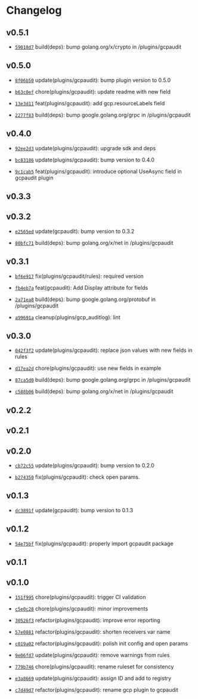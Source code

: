 # Changelog

## v0.5.1

* [`59018d7`](https://github.com/falcosecurity/plugins/commit/59018d70) build(deps): bump golang.org/x/crypto in /plugins/gcpaudit


## v0.5.0

* [`8f06b50`](https://github.com/falcosecurity/plugins/commit/8f06b508) update(plugins/gcpaudit): bump plugin version to 0.5.0

* [`b63c0ef`](https://github.com/falcosecurity/plugins/commit/b63c0efc) chore(plugins/gcpaudit): update readme with new field

* [`13e3d11`](https://github.com/falcosecurity/plugins/commit/13e3d11a) feat(plugins/gcpaudit): add gcp.resourceLabels field

* [`2277f83`](https://github.com/falcosecurity/plugins/commit/2277f83d) build(deps): bump google.golang.org/grpc in /plugins/gcpaudit


## v0.4.0

* [`92ee2d3`](https://github.com/falcosecurity/plugins/commit/92ee2d33) update(plugins/gcpaudit): upgrade sdk and deps

* [`bc83186`](https://github.com/falcosecurity/plugins/commit/bc831863) update(plugins/gcpaudit): bump version to 0.4.0

* [`9c1cab5`](https://github.com/falcosecurity/plugins/commit/9c1cab5a) feat(plugins/gcpaudit): introduce optional UseAsync field in gcpaudit plugin


## v0.3.3


## v0.3.2

* [`e2565ed`](https://github.com/falcosecurity/plugins/commit/e2565ed2) update(gcpaudit): bump version to 0.3.2

* [`80bfc71`](https://github.com/falcosecurity/plugins/commit/80bfc71e) build(deps): bump golang.org/x/net in /plugins/gcpaudit


## v0.3.1

* [`bf6e917`](https://github.com/falcosecurity/plugins/commit/bf6e917f) fix(plugins/gcpaudit/rules): required version

* [`fb4eb7a`](https://github.com/falcosecurity/plugins/commit/fb4eb7a5) feat(gcpaudit): Add Display attribute for fields

* [`2a71ea8`](https://github.com/falcosecurity/plugins/commit/2a71ea86) build(deps): bump google.golang.org/protobuf in /plugins/gcpaudit

* [`a99691a`](https://github.com/falcosecurity/plugins/commit/a99691aa) cleanup(plugins/gcp_auditlog): lint


## v0.3.0

* [`042f3f2`](https://github.com/falcosecurity/plugins/commit/042f3f28) update(plugins/gcpaudit): replace json values with new fields in rules

* [`d17ea2d`](https://github.com/falcosecurity/plugins/commit/d17ea2d5) chore(plugins/gcpaudit): use new fields in example

* [`87ca5d0`](https://github.com/falcosecurity/plugins/commit/87ca5d0e) build(deps): bump google.golang.org/grpc in /plugins/gcpaudit

* [`c588b06`](https://github.com/falcosecurity/plugins/commit/c588b064) build(deps): bump golang.org/x/net in /plugins/gcpaudit


## v0.2.2


## v0.2.1


## v0.2.0

* [`cb72c55`](https://github.com/falcosecurity/plugins/commit/cb72c559) update(plugins/gcpaudit): bump version to 0.2.0

* [`b274350`](https://github.com/falcosecurity/plugins/commit/b2743509) fix(plugins/gcpaudit): check open params.


## v0.1.3

* [`dc3891f`](https://github.com/falcosecurity/plugins/commit/dc3891f6) update(gcpaudit): bump version to 0.1.3


## v0.1.2

* [`54e75bf`](https://github.com/falcosecurity/plugins/commit/54e75bf3) fix(plugins/gcpaudit): properly import gcpaudit package


## v0.1.1


## v0.1.0

* [`151f995`](https://github.com/falcosecurity/plugins/commit/151f995c) chore(plugins/gcpaudit): trigger CI validation

* [`c5e0c28`](https://github.com/falcosecurity/plugins/commit/c5e0c285) chore(plugins/gcpaudit): minor improvements

* [`30526f3`](https://github.com/falcosecurity/plugins/commit/30526f31) refactor(plugins/gcpaudit): improve error reporting

* [`57e0881`](https://github.com/falcosecurity/plugins/commit/57e0881b) refactor(plugins/gcpaudit): shorten receivers var name

* [`c019a02`](https://github.com/falcosecurity/plugins/commit/c019a02f) refactor(plugins/gcpaudit): polish init config and open params

* [`9e06fd7`](https://github.com/falcosecurity/plugins/commit/9e06fd77) update(plugins/gcpaudit): remove warnings from rules

* [`779b746`](https://github.com/falcosecurity/plugins/commit/779b746f) chore(plugins/gcpaudit): rename ruleset for consistency

* [`e3a8669`](https://github.com/falcosecurity/plugins/commit/e3a86691) update(plugins/gcpaudit): assign ID and add to registry

* [`c7d49d7`](https://github.com/falcosecurity/plugins/commit/c7d49d7d) refactor(plugins/gcpaudit): rename gcp plugin to gcpaudit


